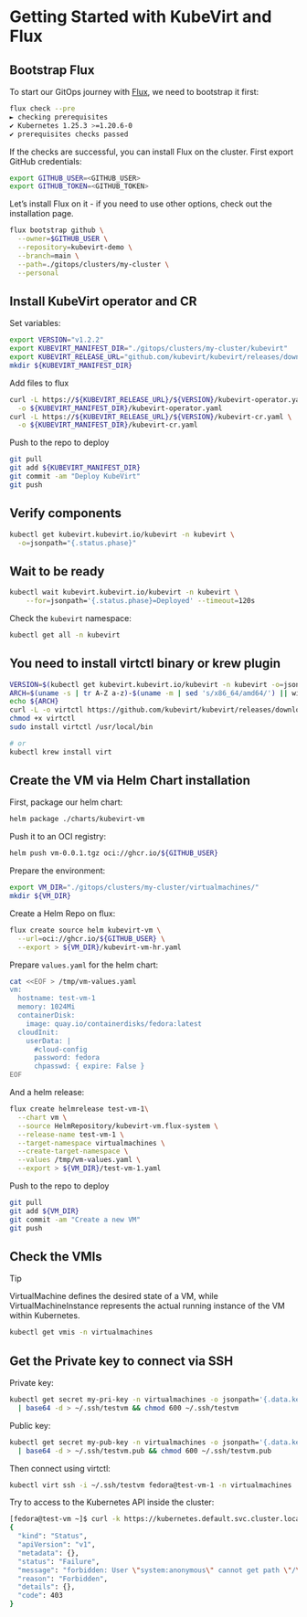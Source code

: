# Getting Started with KubeVirt and Flux

## Bootstrap Flux

To start our GitOps journey with [Flux](https://fluxcd.io/), we need to bootstrap it first:

```bash
flux check --pre
► checking prerequisites
✔ Kubernetes 1.25.3 >=1.20.6-0
✔ prerequisites checks passed
```

If the checks are successful, you can install Flux on the cluster. First export GitHub credentials:

```bash
export GITHUB_USER=<GITHUB_USER>
export GITHUB_TOKEN=<GITHUB_TOKEN>
```

Let’s install Flux on it - if you need to use other options, check out the installation page.

```bash
flux bootstrap github \
  --owner=$GITHUB_USER \
  --repository=kubevirt-demo \
  --branch=main \
  --path=./gitops/clusters/my-cluster \
  --personal
```

## Install KubeVirt operator and CR

Set variables:

```bash
export VERSION="v1.2.2"
export KUBEVIRT_MANIFEST_DIR="./gitops/clusters/my-cluster/kubevirt"
export KUBEVIRT_RELEASE_URL="github.com/kubevirt/kubevirt/releases/download"
mkdir ${KUBEVIRT_MANIFEST_DIR}
```

Add files to flux

```bash
curl -L https://${KUBEVIRT_RELEASE_URL}/${VERSION}/kubevirt-operator.yaml \
  -o ${KUBEVIRT_MANIFEST_DIR}/kubevirt-operator.yaml
curl -L https://${KUBEVIRT_RELEASE_URL}/${VERSION}/kubevirt-cr.yaml \
  -o ${KUBEVIRT_MANIFEST_DIR}/kubevirt-cr.yaml
```

Push to the repo to deploy

```bash
git pull
git add ${KUBEVIRT_MANIFEST_DIR}
git commit -am "Deploy KubeVirt"
git push
```

## Verify components

```bash
kubectl get kubevirt.kubevirt.io/kubevirt -n kubevirt \
  -o=jsonpath="{.status.phase}"
```

## Wait to be ready

```bash
kubectl wait kubevirt.kubevirt.io/kubevirt -n kubevirt \
    --for=jsonpath='{.status.phase}=Deployed' --timeout=120s
```

Check the `kubevirt` namespace:

```bash
kubectl get all -n kubevirt
```

## You need to install virtctl binary or krew plugin

```bash
VERSION=$(kubectl get kubevirt.kubevirt.io/kubevirt -n kubevirt -o=jsonpath="{.status.observedKubeVirtVersion}")
ARCH=$(uname -s | tr A-Z a-z)-$(uname -m | sed 's/x86_64/amd64/') || windows-amd64.exe
echo ${ARCH}
curl -L -o virtctl https://github.com/kubevirt/kubevirt/releases/download/${VERSION}/virtctl-${VERSION}-${ARCH}
chmod +x virtctl
sudo install virtctl /usr/local/bin

# or
kubectl krew install virt
```

## Create the VM via Helm Chart installation

First, package our helm chart:

```bash
helm package ./charts/kubevirt-vm
```

Push it to an OCI registry:

```bash
helm push vm-0.0.1.tgz oci://ghcr.io/${GITHUB_USER}
```

Prepare the environment:

```bash
export VM_DIR="./gitops/clusters/my-cluster/virtualmachines/"
mkdir ${VM_DIR}
```

Create a Helm Repo on flux:

```bash
flux create source helm kubevirt-vm \
  --url=oci://ghcr.io/${GITHUB_USER} \
  --export > ${VM_DIR}/kubevirt-vm-hr.yaml
```

Prepare `values.yaml` for the helm chart:

```bash
cat <<EOF > /tmp/vm-values.yaml
vm:
  hostname: test-vm-1
  memory: 1024Mi
  containerDisk:
    image: quay.io/containerdisks/fedora:latest
  cloudInit:
    userData: |
      #cloud-config
      password: fedora
      chpasswd: { expire: False }
EOF
```

And a helm release:

```bash
flux create helmrelease test-vm-1\
  --chart vm \
  --source HelmRepository/kubevirt-vm.flux-system \
  --release-name test-vm-1 \
  --target-namespace virtualmachines \
  --create-target-namespace \
  --values /tmp/vm-values.yaml \
  --export > ${VM_DIR}/test-vm-1.yaml
```

Push to the repo to deploy

```bash
git pull
git add ${VM_DIR}
git commit -am "Create a new VM"
git push
```

## Check the VMIs

>[!TIP]
>VirtualMachine defines the desired state of a VM, while VirtualMachineInstance represents the actual running instance of the VM within Kubernetes.

```bash
kubectl get vmis -n virtualmachines
```

## Get the Private key to connect via SSH

Private key:

```bash
kubectl get secret my-pri-key -n virtualmachines -o jsonpath='{.data.key1}' \
  | base64 -d > ~/.ssh/testvm && chmod 600 ~/.ssh/testvm
```

Public key:

```bash
kubectl get secret my-pub-key -n virtualmachines -o jsonpath='{.data.key1}' \
  | base64 -d > ~/.ssh/testvm.pub && chmod 600 ~/.ssh/testvm.pub
```

Then connect using virtctl:

```bash
kubectl virt ssh -i ~/.ssh/testvm fedora@test-vm-1 -n virtualmachines
```

Try to access to the Kubernetes API inside the cluster:

```bash
[fedora@test-vm ~]$ curl -k https://kubernetes.default.svc.cluster.local
{
  "kind": "Status",
  "apiVersion": "v1",
  "metadata": {},
  "status": "Failure",
  "message": "forbidden: User \"system:anonymous\" cannot get path \"/\"",
  "reason": "Forbidden",
  "details": {},
  "code": 403
}
```
